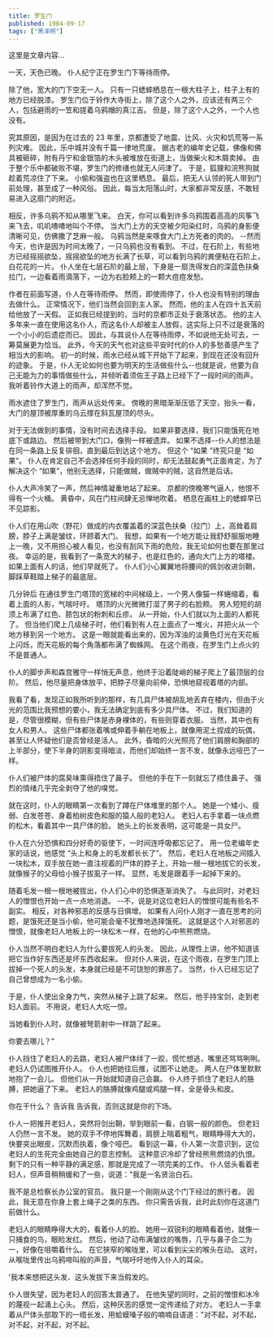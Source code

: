 ```yaml
---
title: 罗生门
published: 1984-09-17
tags: ["黑泽明"]
---
```


这里是文章内容...

一天，天色已晚。 仆人纪宁正在罗生门下等待雨停。

除了他，宽大的门下空无一人。 只有一只蟋蟀栖息在一根大柱子上，柱子上有的地方已经脱漆。 罗生门位于铃作大寺街上，除了这个人之外，应该还有两三个人，包括避雨的一笠和搓着乌鸦帽的真江吉。 但是，除了这个人之外，一个人也没有。

究其原因，是因为在过去的 23 年里，京都遭受了地震、辻风、火灾和饥荒等一系列灾难。 因此，乐中城并没有千篇一律地荒废。 据古老的编年史记载，佛像和佛具被砸碎，附有丹宁和金银箔的木头被堆放在街道上，当做柴火和木屑卖掉。 由于整个乐中都破败不堪，罗生门的修缮也就无人问津了。 于是，狐狸和浣熊狗就趁着荒凉住了下来。 小偷和强盗也在这里栖息。 最后，把无人认领的死人带到门前处理，甚至成了一种风俗。 因此，每当太阳落山时，大家都非常反感，不敢轻易进入这扇门的附近。

相反，许多乌鸦不知从哪里飞来。 白天，你可以看到许多乌鸦围着高高的风筝飞来飞去，叽叽喳喳地叫个不停。 当大门上方的天空被夕阳染红时，乌鸦的身影便清晰可见，仿佛撒了芝麻一般。 乌鸦当然是来啄食大门上方死者的肉的。 --然而今天，也许是因为时间太晚了，一只乌鸦也没有看到。 不过，在石阶上，有些地方已经摇摇欲坠，摇摇欲坠的地方长满了长草，可以看到乌鸦的粪便粘在石阶上，白花花的一片。 仆人坐在七层石阶的最上层，下身是一扇洗得发白的深蓝色扶桑拉门，一边看着雨滴落下，一边为右脸颊上的一颗大痘痘发愁。

作者在前面写道，仆人在等待雨停。 然而，即使雨停了，仆人也没有特别的理由去做什么。 正常情况下，他们当然会回到主人家。 然而，他的主人在四十五天前给他放了一天假。 正如我已经提到的，当时的京都市正处于衰落状态。 他的主人多年来一直在使用这名仆人，而这名仆人却被主人放假，这实际上只不过是衰落的一个小小的后遗症而已。 因此，与其说仆人在等待雨停，不如说他无处可去，一筹莫展更为恰当。 此外，今天的天气也对这些平安时代的仆人的多愁善感产生了相当大的影响。 初一的时候，雨水已经从城下开始下了起来，到现在还没有回升的迹象。 于是，仆人无论如何也要为明天的生活做些什么--也就是说，他要为自己无能为力的事情做些什么，并倾听着须佐王子路上已经下了一段时间的雨声。 我听着铃作大道上的雨声，却浑然不觉。

雨水遮住了罗生门，雨声从远处传来。 傍晚的黑暗渐渐压低了天空，抬头一看，大门的屋顶被厚重的乌云撑在斜瓦屋顶的尽头。

对于无法做到的事情，没有时间去选择手段。 如果非要选择，我们只能饿死在地底下或路边。 然后被带到大门口，像狗一样被遗弃。 如果不选择--仆人的想法是在同一条路上反复徘徊，直到最后到达这个地方。 但这个 “如果 ”终究只是 “如果”。 仆人在肯定自己不会选择任何手段的同时，却无法鼓起勇气正面肯定，为了解决这个 “如果”，他别无选择，只能做贼，做贼中的贼，这自然是后话。

仆人大声冷笑了一声，然后神情凝重地站了起来。 京都的傍晚寒气逼人，他恨不得有一个火桶。 黄昏中，风在门柱间肆无忌惮地吹着。 栖息在画柱上的蟋蟀早已不见踪影。

仆人们在用山吹（野花）做成的内衣覆盖着的深蓝色扶桑（拉门）上，高耸着肩膀，脖子上满是皱纹，环顾着大门。 我想，如果有一个地方能让我舒舒服服地睡上一晚，又不用担心被人看见，也没有刮风下雨的危险，我无论如何也要在那里过夜。 幸运的是，我看到了一条宽大的梯子，也是红色的，通向大门上方的塔楼。 如果上面有人的话，他们早就死了。 仆人们小心翼翼地将腰间的佩剑收进剑鞘，脚踩草鞋踏上梯子的最底层。

几分钟后 在通往罗生门塔顶的宽梯的中间梯级上，一个男人像猫一样蜷缩着，看着上面的人影，气喘吁吁。 塔顶的火光微微打湿了男子的右脸颊。 男人短短的胡须上布满了红色、脓包状的粉刺和丘疹。 从一开始，仆人们就以为上面的人都死了。 但当他们爬上几级梯子时，他们看到有人在上面点了一堆火，并把火从一个地方移到另一个地方。 这是一眼就能看出来的，因为浑浊的淡黄色灯光在天花板上闪烁，而天花板的每个角落都布满了蜘蛛网。 在这个雨夜，在罗生门上点火的不是普通人。

仆人的脚步声和森宫雅守一样悄无声息，他终于沿着陡峭的梯子爬上了最顶层的台阶。 然后，他尽量把身体放平，把脖子尽量向前伸，恐惧地窥视着塔的内部。

我看了看，发现正如我所听到的那样，有几具尸体被胡乱地丢弃在楼内，但由于火光的范围比我预想的要小，我无法确定到底有多少具尸体。 不过，我们知道的是，尽管很模糊，但有些尸体是赤身裸体的，有些则穿着衣服。 当然，其中也有女人和男人。 这些尸体都张着嘴或伸着手躺在地板上，就像用泥土捏成的玩偶，甚至让人怀疑他们是否曾经是活人。 此外，昏暗的火光照亮了他们肩膀和胸部的上半部分，使下半身的阴影变得暗淡，而他们却始终一言不发，就像永远哑巴了一样。

仆人们被尸体的腐臭味熏得捂住了鼻子。 但他的手在下一刻就忘了捂住鼻子。 强烈的情绪几乎完全剥夺了他的嗅觉。

就在这时，仆人的眼睛第一次看到了蹲在尸体堆里的那个人。 她是一个矮小、瘦弱、白发苍苍、身着柏树皮色和服的猿人般的老妇人。 老妇人右手拿着一块点燃的松木，看着其中一具尸体的脸。 她头上的长发表明，这可能是一具女尸。

仆人在六分恐惧和四分好奇的驱使下，一时间连呼吸都忘记了。 用一位老编年史家的话说，他感觉 “头上和身上的毛发都长长了”。 然后，老妇人在地板之间插入一块松木，双手放在她一直注视着的尸体的脖子上，开始一根一根地拔它的长发，就像猴子的父母给小猴子拔虱子一样。 显然，毛发是跟着手一起掉下来的。

随着毛发一根一根地被拔出，仆人们心中的恐惧逐渐消失了。 与此同时，对老妇人的憎恨也开始一点一点地消退。 --不，说是对这位老妇人的憎恨可能有些名不副实。 相反，对各种邪恶的反感与日俱增。 如果有人问仆人刚才一直在思考的问题，是饿死还是当小偷，他可能会毫不犹豫地选择饿死。 这就是这个人对邪恶的憎恨，就像老妇人地板上的一块松木一样，在他的心中熊熊燃烧。

仆人当然不明白老妇人为什么要拔死人的头发。 因此，从理性上讲，他不知道该把它当作好东西还是坏东西收起来。 但对仆人来说，在这个雨夜，在罗生门顶上拔掉一个死人的头发，本身就已经是不可饶恕的罪恶了。 当然，仆人已经忘记了自己曾想成为一名小偷。

于是，仆人使出全身力气，突然从梯子上跳了起来。 然后，他手持宝剑，走到老妇人面前。 不用说，老妇人大吃一惊。

当她看到仆人时，就像被弩箭射中一样跳了起来。

你要去哪儿？”

仆人挡住了老妇人的去路，老妇人被尸体绊了一跤，慌忙想逃，嘴里还骂骂咧咧。 老妇人仍试图推开仆人。 仆人也把她往后推，试图不让她走。 两人在尸体里默默地抱了一会儿。 但他们从一开始就知道自己会赢。 仆人终于抓住了老妇人的胳膊，把她逼了下来。 老妇人的胳膊就像鸡腿或鸡腿一样，全是骨头和皮。

你在干什么？ 告诉我 告诉我，否则这就是你的下场。

仆人一把推开老妇人，突然将剑出鞘，举到眼前一看，白钢一般的颜色。 但老妇人仍然一言不发。 她的双手不停地挥舞着，肩膀上喘着粗气，眼睛睁得大大的，快要突出眼皮，沉默而执着，像个哑巴。 看到这一幕，仆人第一次意识到，这位老妇人的生死完全由她自己的意志控制。 这种意识冷却了曾经熊熊燃烧的仇恨。 剩下的只有一种平静的满足感，那就是完成了一项完美的工作。 仆人低头看着老妇人，但声音稍稍缓和了一些，说道："我是一名贤治白石。

我不是总检察长办公室的官员。 我只是一个刚刚从这个门下经过的旅行者。 因此，我无意在你身上套上绳子之类的东西。 你只需告诉我，此时此刻你在这道门前做什么。

老妇人的眼睛睁得大大的，看着仆人的脸。 她用一双锐利的眼睛看着他，就像一只捕食的鸟，眼睑发红。 然后，他动了动布满皱纹的嘴唇，几乎与鼻子合二为一，好像在咀嚼着什么。 在它狭窄的喉咙里，可以看到尖尖的喉头在动。 这时，从喉咙里传出乌鸦啼叫般的声音，气喘吁吁地传入仆人的耳朵。

'我本来想把这头发、这头发拔下来当假发的。

仆人很失望，因为老妇人的回答太普通了。 在他失望的同时，之前的憎恨和冰冷的蔑视一起涌上心头。 然后，这种厌恶的感觉一定传递给了对方。 老妇人一手拿着从尸体头部取下的一绺长发，用蛤蟆嗓子般的喃喃自语道："对不起，对不起，对不起，对不起，对不起。

